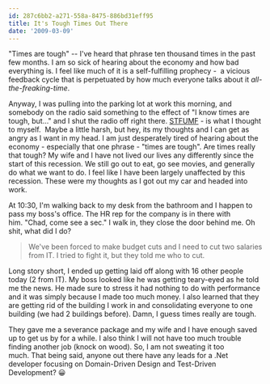 ```yaml
---
id: 287c6bb2-a271-558a-8475-886bd31eff95
title: It's Tough Times Out There
date: '2009-03-09'
---
```


"Times are tough" -- I've heard that phrase ten thousand times in the past few months. I am so sick of hearing about the economy and how bad everything is. I feel like much of it is a self-fulfilling prophecy -  a vicious feedback cycle that is perpetuated by how much everyone talks about it _all-the-freaking-time_.

Anyway, I was pulling into the parking lot at work this morning, and somebody on the radio said something to the effect of "I know times are tough, but…" and I shut the radio off right there. [STFUMF](http://www.urbandictionary.com/define.php?term=stfumf) - is what I thought to myself.  Maybe a little harsh, but hey, its my thoughts and I can get as angry as I want in my head. I am just desperately tired of hearing about the economy - especially that one phrase - "times are tough". Are times really that tough? My wife and I have not lived our lives any differently since the start of this recession. We still go out to eat, go see movies, and generally do what we want to do. I feel like I have been largely unaffected by this recession. These were my thoughts as I got out my car and headed into work.

At 10:30, I'm walking back to my desk from the bathroom and I happen to pass my boss's office. The HR rep for the company is in there with him. "Chad, come see a sec." I walk in, they close the door behind me. Oh shit, what did I do?

> We've been forced to make budget cuts and I need to cut two salaries from IT. I tried to fight it, but they told me who to cut.

Long story short, I ended up getting laid off along with 16 other people today (2 from IT). My boss looked like he was getting teary-eyed as he told me the news. He made sure to stress it had nothing to do with performance and it was simply because I made too much money. I also learned that they are getting rid of the building I work in and consolidating everyone to one building (we had 2 buildings before). Damn, I guess times really are tough.

They gave me a severance package and my wife and I have enough saved up to get us by for a while. I also think I will not have too much trouble finding another job (knock on wood). So, I am not sweating it too much. That being said, anyone out there have any leads for a .Net developer focusing on Domain-Driven Design and Test-Driven Development? 😀
